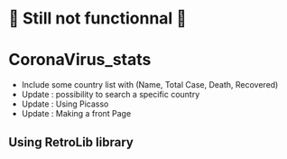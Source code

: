 # :construction: Still not functionnal :construction:

# CoronaVirus_stats

- Include some country list with (Name,  Total Case, Death, Recovered)
- Update : possibility to search a specific country
- Update : Using Picasso 
- Update : Making a front Page

## Using RetroLib library
